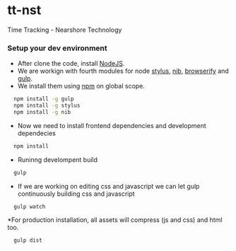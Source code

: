 tt-nst
====

Time Tracking - Nearshore Technology

### Setup your dev environment

* After clone the code, install [NodeJS].
* We are workign with fourth modules for node [stylus], [nib], [browserify] and [gulp].
* We install them using [npm] on global scope.

```sh
  npm install -g gulp
  npm install -g stylus
  npm install -g nib
```

* Now we need to install frontend dependencies and development dependecies

```sh
  npm install
```

* Runinng develompent build

```sh
  gulp
```

* If we are working on editing css and javascript we can let gulp continuously building css and javascript

```sh
  gulp watch
```

*For production installation, all assets will compress (js and css) and html too.

```sh
  gulp dist
```

[NodeJS]:http://nodejs.org/
[npm]:https://www.npmjs.org/
[stylus]:http://learnboost.github.io/stylus/docs/executable.html
[bower]:http://bower.io/
[browserify]:http://browserify.org/
[gulp]:http://gulpjs.com/
[nib]:http://visionmedia.github.io/nib/
